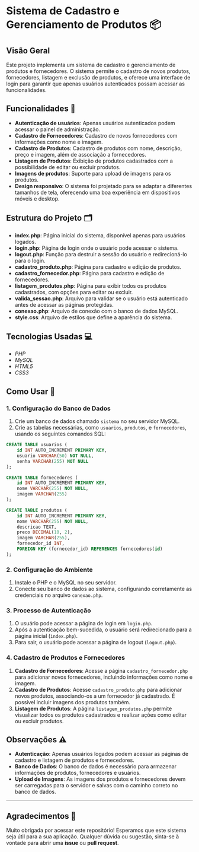 # Sistema de Cadastro e Gerenciamento de Produtos 📦

## Visão Geral
Este projeto implementa um sistema de cadastro e gerenciamento de produtos e fornecedores. O sistema permite o cadastro de novos produtos, fornecedores, listagem e exclusão de produtos, e oferece uma interface de login para garantir que apenas usuários autenticados possam acessar as funcionalidades.

## Funcionalidades 🚀
- **Autenticação de usuários**: Apenas usuários autenticados podem acessar o painel de administração.
- **Cadastro de Fornecedores**: Cadastro de novos fornecedores com informações como nome e imagem.
- **Cadastro de Produtos**: Cadastro de produtos com nome, descrição, preço e imagem, além de associação a fornecedores.
- **Listagem de Produtos**: Exibição de produtos cadastrados com a possibilidade de editar ou excluir produtos.
- **Imagens de produtos**: Suporte para upload de imagens para os produtos.
- **Design responsivo**: O sistema foi projetado para se adaptar a diferentes tamanhos de tela, oferecendo uma boa experiência em dispositivos móveis e desktop.

## Estrutura do Projeto 🗂️
- **index.php**: Página inicial do sistema, disponível apenas para usuários logados.
- **login.php**: Página de login onde o usuário pode acessar o sistema.
- **logout.php**: Função para destruir a sessão do usuário e redirecioná-lo para o login.
- **cadastro_produto.php**: Página para cadastro e edição de produtos.
- **cadastro_fornecedor.php**: Página para cadastro e edição de fornecedores.
- **listagem_produtos.php**: Página para exibir todos os produtos cadastrados, com opções para editar ou excluir.
- **valida_sessao.php**: Arquivo para validar se o usuário está autenticado antes de acessar as páginas protegidas.
- **conexao.php**: Arquivo de conexão com o banco de dados MySQL.
- **style.css**: Arquivo de estilos que define a aparência do sistema.

## Tecnologias Usadas 💻
- _PHP_
- _MySQL_
- _HTML5_
- _CSS3_

## Como Usar 🚀

### 1. Configuração do Banco de Dados
1. Crie um banco de dados chamado `sistema` no seu servidor MySQL.
2. Crie as tabelas necessárias, como `usuarios`, `produtos`, e `fornecedores`, usando os seguintes comandos SQL:

```sql
CREATE TABLE usuarios (
    id INT AUTO_INCREMENT PRIMARY KEY,
    usuario VARCHAR(50) NOT NULL,
    senha VARCHAR(255) NOT NULL
);

CREATE TABLE fornecedores (
    id INT AUTO_INCREMENT PRIMARY KEY,
    nome VARCHAR(255) NOT NULL,
    imagem VARCHAR(255)
);

CREATE TABLE produtos (
    id INT AUTO_INCREMENT PRIMARY KEY,
    nome VARCHAR(255) NOT NULL,
    descricao TEXT,
    preco DECIMAL(10, 2),
    imagem VARCHAR(255),
    fornecedor_id INT,
    FOREIGN KEY (fornecedor_id) REFERENCES fornecedores(id)
);
```

### 2. Configuração do Ambiente
1. Instale o PHP e o MySQL no seu servidor.
2. Conecte seu banco de dados ao sistema, configurando corretamente as credenciais no arquivo `conexao.php`.

### 3. Processo de Autenticação
1. O usuário pode acessar a página de login em `login.php`.
2. Após a autenticação bem-sucedida, o usuário será redirecionado para a página inicial (`index.php`).
3. Para sair, o usuário pode acessar a página de logout (`logout.php`).

### 4. Cadastro de Produtos e Fornecedores
1. **Cadastro de Fornecedores**: Acesse a página `cadastro_fornecedor.php` para adicionar novos fornecedores, incluindo informações como nome e imagem.
2. **Cadastro de Produtos**: Acesse `cadastro_produto.php` para adicionar novos produtos, associando-os a um fornecedor já cadastrado. É possível incluir imagens dos produtos também.
3. **Listagem de Produtos**: A página `listagem_produtos.php` permite visualizar todos os produtos cadastrados e realizar ações como editar ou excluir produtos.

## Observações ⚠️
- **Autenticação**: Apenas usuários logados podem acessar as páginas de cadastro e listagem de produtos e fornecedores.
- **Banco de Dados**: O banco de dados é necessário para armazenar informações de produtos, fornecedores e usuários.
- **Upload de Imagens**: As imagens dos produtos e fornecedores devem ser carregadas para o servidor e salvas com o caminho correto no banco de dados.
---
## Agradecimentos 🙏

Muito obrigada por acessar este repositório! Esperamos que este sistema seja útil para a sua aplicação. Qualquer dúvida ou sugestão, sinta-se à vontade para abrir uma **issue** ou **pull request**.
